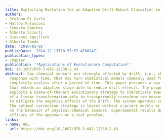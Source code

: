 ```yaml
---
title: Exploiting Evolution for an Adaptive Drift-Robust Classifier in Chemical Sensing
authors:
- Stefano Di Carlo
- Matteo Falasconi
- Ernesto Sánchez
- Alberto Scionti
- Giovanni Squillero
- Alberto Tonda
date: '2010-01-01'
publishDate: '2024-12-13T18:55:57.470024Z'
publication_types:
- chapter
publication: '*Applications of Evolutionary Computation*'
doi: 10.1007/978-3-642-12239-2_43
abstract: Gas chemical sensors are strongly affected by drift, i.e., changes in sensors’
  response with time, that may turn statistical models commonly used for classification
  completely useless after a period of time. This paper presents a new classifier
  that embeds an adaptive stage able to reduce drift effects. The proposed system
  exploits a state-of-the-art evolutionary strategy to iteratively tweak the coefficients
  of a linear transformation able to transparently transform raw measures in order
  to mitigate the negative effects of the drift. The system operates continuously.
  The optimal correction strategy is learnt without a-priori models or other hypothesis
  on the behavior of physical-chemical sensors. Experimental results demonstrate the
  efficacy of the approach on a real problem.
links:
- name: URL
  url: https://doi.org/10.1007/978-3-642-12239-2_43
---
```

